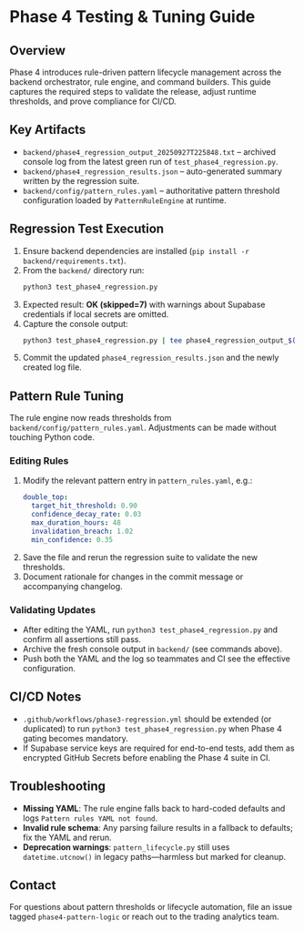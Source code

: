 # Phase 4 Testing & Tuning Guide

## Overview
Phase 4 introduces rule-driven pattern lifecycle management across the backend orchestrator, rule engine, and command builders. This guide captures the required steps to validate the release, adjust runtime thresholds, and prove compliance for CI/CD.

## Key Artifacts
- `backend/phase4_regression_output_20250927T225848.txt` – archived console log from the latest green run of `test_phase4_regression.py`.
- `backend/phase4_regression_results.json` – auto-generated summary written by the regression suite.
- `backend/config/pattern_rules.yaml` – authoritative pattern threshold configuration loaded by `PatternRuleEngine` at runtime.

## Regression Test Execution
1. Ensure backend dependencies are installed (`pip install -r backend/requirements.txt`).
2. From the `backend/` directory run:
   ```bash
   python3 test_phase4_regression.py
   ```
3. Expected result: **OK (skipped=7)** with warnings about Supabase credentials if local secrets are omitted.
4. Capture the console output:
   ```bash
   python3 test_phase4_regression.py | tee phase4_regression_output_$(date +%Y%m%dT%H%M%S).txt
   ```
5. Commit the updated `phase4_regression_results.json` and the newly created log file.

## Pattern Rule Tuning
The rule engine now reads thresholds from `backend/config/pattern_rules.yaml`. Adjustments can be made without touching Python code.

### Editing Rules
1. Modify the relevant pattern entry in `pattern_rules.yaml`, e.g.:
   ```yaml
   double_top:
     target_hit_threshold: 0.90
     confidence_decay_rate: 0.03
     max_duration_hours: 48
     invalidation_breach: 1.02
     min_confidence: 0.35
   ```
2. Save the file and rerun the regression suite to validate the new thresholds.
3. Document rationale for changes in the commit message or accompanying changelog.

### Validating Updates
- After editing the YAML, run `python3 test_phase4_regression.py` and confirm all assertions still pass.
- Archive the fresh console output in `backend/` (see commands above).
- Push both the YAML and the log so teammates and CI see the effective configuration.

## CI/CD Notes
- `.github/workflows/phase3-regression.yml` should be extended (or duplicated) to run `python3 test_phase4_regression.py` when Phase 4 gating becomes mandatory.
- If Supabase service keys are required for end-to-end tests, add them as encrypted GitHub Secrets before enabling the Phase 4 suite in CI.

## Troubleshooting
- **Missing YAML**: The rule engine falls back to hard-coded defaults and logs `Pattern rules YAML not found`.
- **Invalid rule schema**: Any parsing failure results in a fallback to defaults; fix the YAML and rerun.
- **Deprecation warnings**: `pattern_lifecycle.py` still uses `datetime.utcnow()` in legacy paths—harmless but marked for cleanup.

## Contact
For questions about pattern thresholds or lifecycle automation, file an issue tagged `phase4-pattern-logic` or reach out to the trading analytics team.
